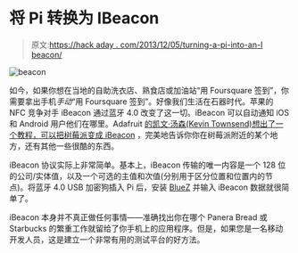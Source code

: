 # 将 Pi 转换为 IBeacon

> 原文:[https://hack aday . com/2013/12/05/turning-a-pi-into-an-I beacon/](https://hackaday.com/2013/12/05/turning-a-pi-into-an-ibeacon/)

![beacon](../Images/e704fac349fbd4cffa06554626c2ad03.png)

如今，如果你想在当地的自助洗衣店、熟食店或加油站“用 Foursquare 签到”，你需要拿出手机*手动*“用 Foursquare 签到”。好像我们生活在石器时代。苹果的 NFC 竞争对手 iBeacon 通过蓝牙 4.0 改变了这一切。iBeacon 可以自动通知 iOS 和 Android 用户他们在哪里。Adafruit [的凯文·汤森(Kevin Townsend)想出了一个教程，可以把树莓派变成 iBeacon](http://learn.adafruit.com/pibeacon-ibeacon-with-a-raspberry-pi/adding-ibeacon-data) ，完美地告诉你你在树莓派附近的某个地方，还有其他一些很酷的东西。

iBeacon 协议实际上非常简单。基本上，iBeacon 传输的唯一内容是一个 128 位的公司/实体值，以及一个可选的主值和次值(分别用于区分位置和位置内的节点)。将蓝牙 4.0 USB 加密狗插入 Pi 后，安装 [BlueZ](http://www.bluez.org/) 并输入 iBeacon 数据就很简单了。

iBeacon 本身并不真正做任何事情——准确找出你在哪个 Panera Bread 或 Starbucks 的繁重工作就留给了你手机上的应用程序。但是，如果您是一名移动开发人员，这是建立一个非常有用的测试平台的好方法。